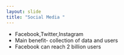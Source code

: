 ```yaml
---
layout: slide
title: "Social Media "
---
```

* Facebook,Twitter,Instagram
* Main benefit- collection of data and users
* Facebook can reach 2 billion users
